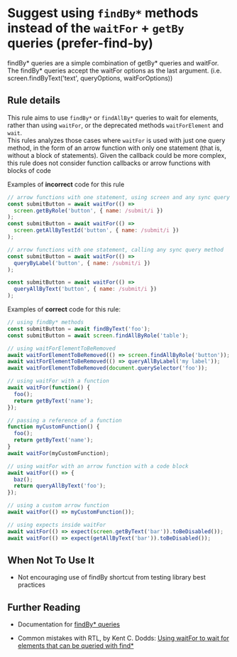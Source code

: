 # Suggest using `findBy*` methods instead of the `waitFor` + `getBy` queries (prefer-find-by)

findBy* queries are a simple combination of getBy* queries and waitFor. The findBy\* queries accept the waitFor options as the last argument. (i.e. screen.findByText('text', queryOptions, waitForOptions))

## Rule details

This rule aims to use `findBy*` or `findAllBy*` queries to wait for elements, rather than using `waitFor`, or the deprecated methods `waitForElement` and `wait`.  
This rules analyzes those cases where `waitFor` is used with just one query method, in the form of an arrow function with only one statement (that is, without a block of statements). Given the callback could be more complex, this rule does not consider function callbacks or arrow functions with blocks of code

Examples of **incorrect** code for this rule

```js
// arrow functions with one statement, using screen and any sync query method
const submitButton = await waitFor(() =>
  screen.getByRole('button', { name: /submit/i })
);
const submitButton = await waitFor(() =>
  screen.getAllByTestId('button', { name: /submit/i })
);

// arrow functions with one statement, calling any sync query method
const submitButton = await waitFor(() =>
  queryByLabel('button', { name: /submit/i })
);

const submitButton = await waitFor(() =>
  queryAllByText('button', { name: /submit/i })
);
```

Examples of **correct** code for this rule:

```js
// using findBy* methods
const submitButton = await findByText('foo');
const submitButton = await screen.findAllByRole('table');

// using waitForElementToBeRemoved
await waitForElementToBeRemoved(() => screen.findAllByRole('button'));
await waitForElementToBeRemoved(() => queryAllByLabel('my label'));
await waitForElementToBeRemoved(document.querySelector('foo'));

// using waitFor with a function
await waitFor(function() {
  foo();
  return getByText('name');
});

// passing a reference of a function
function myCustomFunction() {
  foo();
  return getByText('name');
}
await waitFor(myCustomFunction);

// using waitFor with an arrow function with a code block
await waitFor(() => {
  baz();
  return queryAllByText('foo');
});

// using a custom arrow function
await waitFor(() => myCustomFunction());

// using expects inside waitFor
await waitFor(() => expect(screen.getByText('bar')).toBeDisabled());
await waitFor(() => expect(getAllByText('bar')).toBeDisabled());
```

## When Not To Use It

- Not encouraging use of findBy shortcut from testing library best practices

## Further Reading

- Documentation for [findBy\* queries](https://testing-library.com/docs/dom-testing-library/api-queries#findby)

- Common mistakes with RTL, by Kent C. Dodds: [Using waitFor to wait for elements that can be queried with find\*](https://kentcdodds.com/blog/common-mistakes-with-react-testing-library#using-waitfor-to-wait-for-elements-that-can-be-queried-with-find)
